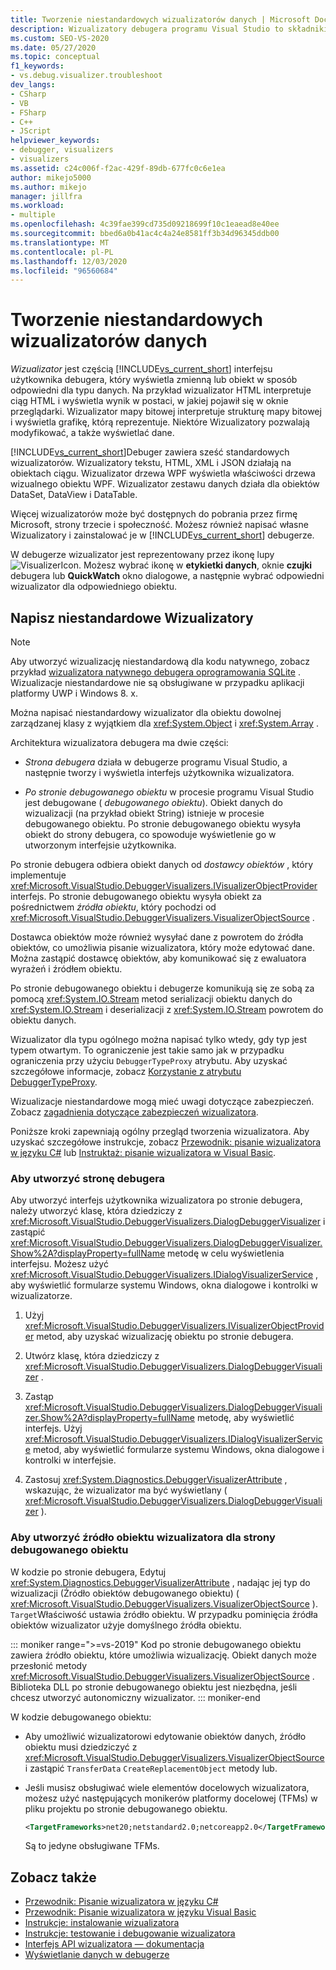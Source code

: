 ```yaml
---
title: Tworzenie niestandardowych wizualizatorów danych | Microsoft Docs
description: Wizualizatory debugera programu Visual Studio to składniki, które wyświetlają dane. Poznaj sześć standardowych wizualizatorów, a także informacje na temat pisania i pobierania innych elementów.
ms.custom: SEO-VS-2020
ms.date: 05/27/2020
ms.topic: conceptual
f1_keywords:
- vs.debug.visualizer.troubleshoot
dev_langs:
- CSharp
- VB
- FSharp
- C++
- JScript
helpviewer_keywords:
- debugger, visualizers
- visualizers
ms.assetid: c24c006f-f2ac-429f-89db-677fc0c6e1ea
author: mikejo5000
ms.author: mikejo
manager: jillfra
ms.workload:
- multiple
ms.openlocfilehash: 4c39fae399cd735d09218699f10c1eaead8e40ee
ms.sourcegitcommit: bbed6a0b41ac4c4a24e8581ff3b34d96345ddb00
ms.translationtype: MT
ms.contentlocale: pl-PL
ms.lasthandoff: 12/03/2020
ms.locfileid: "96560684"
---
```

# <a name="create-custom-data-visualizers"></a>Tworzenie niestandardowych wizualizatorów danych

 *Wizualizator* jest częścią [!INCLUDE[vs_current_short](../code-quality/includes/vs_current_short_md.md)] interfejsu użytkownika debugera, który wyświetla zmienną lub obiekt w sposób odpowiedni dla typu danych. Na przykład wizualizator HTML interpretuje ciąg HTML i wyświetla wynik w postaci, w jakiej pojawił się w oknie przeglądarki. Wizualizator mapy bitowej interpretuje strukturę mapy bitowej i wyświetla grafikę, którą reprezentuje. Niektóre Wizualizatory pozwalają modyfikować, a także wyświetlać dane.

 [!INCLUDE[vs_current_short](../code-quality/includes/vs_current_short_md.md)]Debuger zawiera sześć standardowych wizualizatorów. Wizualizatory tekstu, HTML, XML i JSON działają na obiektach ciągu. Wizualizator drzewa WPF wyświetla właściwości drzewa wizualnego obiektu WPF. Wizualizator zestawu danych działa dla obiektów DataSet, DataView i DataTable.

Więcej wizualizatorów może być dostępnych do pobrania przez firmę Microsoft, strony trzecie i społeczność. Możesz również napisać własne Wizualizatory i zainstalować je w [!INCLUDE[vs_current_short](../code-quality/includes/vs_current_short_md.md)] debugerze.

W debugerze wizualizator jest reprezentowany przez ikonę lupy ![VisualizerIcon](../debugger/media/dbg-tips-visualizer-icon.png "Ikona wizualizatora"). Możesz wybrać ikonę w **etykietki danych**, oknie **czujki** debugera lub **QuickWatch** okno dialogowe, a następnie wybrać odpowiedni wizualizator dla odpowiedniego obiektu.

## <a name="write-custom-visualizers"></a>Napisz niestandardowe Wizualizatory

 > [!NOTE]
 > Aby utworzyć wizualizację niestandardową dla kodu natywnego, zobacz przykład [wizualizatora natywnego debugera oprogramowania SQLite](https://github.com/Microsoft/VSSDK-Extensibility-Samples/tree/master/SqliteVisualizer) . Wizualizacje niestandardowe nie są obsługiwane w przypadku aplikacji platformy UWP i Windows 8. x.

Można napisać niestandardowy wizualizator dla obiektu dowolnej zarządzanej klasy z wyjątkiem dla <xref:System.Object> i <xref:System.Array> .

Architektura wizualizatora debugera ma dwie części:

- *Strona debugera* działa w debugerze programu Visual Studio, a następnie tworzy i wyświetla interfejs użytkownika wizualizatora.

- *Po stronie debugowanego obiektu* w procesie programu Visual Studio jest debugowane ( *debugowanego obiektu*). Obiekt danych do wizualizacji (na przykład obiekt String) istnieje w procesie debugowanego obiektu. Po stronie debugowanego obiektu wysyła obiekt do strony debugera, co spowoduje wyświetlenie go w utworzonym interfejsie użytkownika.

Po stronie debugera odbiera obiekt danych od *dostawcy obiektów* , który implementuje <xref:Microsoft.VisualStudio.DebuggerVisualizers.IVisualizerObjectProvider> interfejs. Po stronie debugowanego obiektu wysyła obiekt za pośrednictwem *źródła obiektu*, który pochodzi od <xref:Microsoft.VisualStudio.DebuggerVisualizers.VisualizerObjectSource> .

Dostawca obiektów może również wysyłać dane z powrotem do źródła obiektów, co umożliwia pisanie wizualizatora, który może edytować dane. Można zastąpić dostawcę obiektów, aby komunikować się z ewaluatora wyrażeń i źródłem obiektu.

Po stronie debugowanego obiektu i debugerze komunikują się ze sobą za pomocą <xref:System.IO.Stream> metod serializacji obiektu danych do <xref:System.IO.Stream> i deserializacji z <xref:System.IO.Stream> powrotem do obiektu danych.

Wizualizator dla typu ogólnego można napisać tylko wtedy, gdy typ jest typem otwartym. To ograniczenie jest takie samo jak w przypadku ograniczenia przy użyciu `DebuggerTypeProxy` atrybutu. Aby uzyskać szczegółowe informacje, zobacz [Korzystanie z atrybutu DebuggerTypeProxy](../debugger/using-debuggertypeproxy-attribute.md).

Wizualizacje niestandardowe mogą mieć uwagi dotyczące zabezpieczeń. Zobacz [zagadnienia dotyczące zabezpieczeń wizualizatora](../debugger/visualizer-security-considerations.md).

Poniższe kroki zapewniają ogólny przegląd tworzenia wizualizatora. Aby uzyskać szczegółowe instrukcje, zobacz [Przewodnik: pisanie wizualizatora w języku C#](../debugger/walkthrough-writing-a-visualizer-in-csharp.md) lub [Instruktaż: pisanie wizualizatora w Visual Basic](../debugger/walkthrough-writing-a-visualizer-in-visual-basic.md).

### <a name="to-create-the-debugger-side"></a>Aby utworzyć stronę debugera

Aby utworzyć interfejs użytkownika wizualizatora po stronie debugera, należy utworzyć klasę, która dziedziczy z <xref:Microsoft.VisualStudio.DebuggerVisualizers.DialogDebuggerVisualizer> i zastąpić <xref:Microsoft.VisualStudio.DebuggerVisualizers.DialogDebuggerVisualizer.Show%2A?displayProperty=fullName> metodę w celu wyświetlenia interfejsu. Możesz użyć <xref:Microsoft.VisualStudio.DebuggerVisualizers.IDialogVisualizerService> , aby wyświetlić formularze systemu Windows, okna dialogowe i kontrolki w wizualizatorze.

1. Użyj <xref:Microsoft.VisualStudio.DebuggerVisualizers.IVisualizerObjectProvider> metod, aby uzyskać wizualizację obiektu po stronie debugera.

1. Utwórz klasę, która dziedziczy z <xref:Microsoft.VisualStudio.DebuggerVisualizers.DialogDebuggerVisualizer> .

1. Zastąp <xref:Microsoft.VisualStudio.DebuggerVisualizers.DialogDebuggerVisualizer.Show%2A?displayProperty=fullName> metodę, aby wyświetlić interfejs. Użyj <xref:Microsoft.VisualStudio.DebuggerVisualizers.IDialogVisualizerService> metod, aby wyświetlić formularze systemu Windows, okna dialogowe i kontrolki w interfejsie.

4. Zastosuj <xref:System.Diagnostics.DebuggerVisualizerAttribute> , wskazując, że wizualizator ma być wyświetlany ( <xref:Microsoft.VisualStudio.DebuggerVisualizers.DialogDebuggerVisualizer> ).

### <a name="to-create-the-visualizer-object-source-for-the-debuggee-side"></a>Aby utworzyć źródło obiektu wizualizatora dla strony debugowanego obiektu

W kodzie po stronie debugera, Edytuj <xref:System.Diagnostics.DebuggerVisualizerAttribute> , nadając jej typ do wizualizacji (Źródło obiektów debugowanego obiektu) ( <xref:Microsoft.VisualStudio.DebuggerVisualizers.VisualizerObjectSource> ). `Target`Właściwość ustawia źródło obiektu. W przypadku pominięcia źródła obiektów wizualizator użyje domyślnego źródła obiektu.

::: moniker range=">=vs-2019"
Kod po stronie debugowanego obiektu zawiera źródło obiektu, które umożliwia wizualizację. Obiekt danych może przesłonić metody <xref:Microsoft.VisualStudio.DebuggerVisualizers.VisualizerObjectSource> . Biblioteka DLL po stronie debugowanego obiektu jest niezbędna, jeśli chcesz utworzyć autonomiczny wizualizator.
::: moniker-end

W kodzie debugowanego obiektu:

- Aby umożliwić wizualizatorowi edytowanie obiektów danych, źródło obiektu musi dziedziczyć z <xref:Microsoft.VisualStudio.DebuggerVisualizers.VisualizerObjectSource> i zastąpić `TransferData` `CreateReplacementObject` metody lub.

- Jeśli musisz obsługiwać wiele elementów docelowych wizualizatora, możesz użyć następujących monikerów platformy docelowej (TFMs) w pliku projektu po stronie debugowanego obiektu.

   ```xml
   <TargetFrameworks>net20;netstandard2.0;netcoreapp2.0</TargetFrameworks>
   ```

   Są to jedyne obsługiwane TFMs.

## <a name="see-also"></a>Zobacz także

- [Przewodnik: Pisanie wizualizatora w języku C#](../debugger/walkthrough-writing-a-visualizer-in-csharp.md)
- [Przewodnik: Pisanie wizualizatora w języku Visual Basic](../debugger/walkthrough-writing-a-visualizer-in-visual-basic.md)
- [Instrukcje: instalowanie wizualizatora](../debugger/how-to-install-a-visualizer.md)
- [Instrukcje: testowanie i debugowanie wizualizatora](../debugger/how-to-test-and-debug-a-visualizer.md)
- [Interfejs API wizualizatora — dokumentacja](../debugger/visualizer-api-reference.md)
- [Wyświetlanie danych w debugerze](../debugger/viewing-data-in-the-debugger.md)